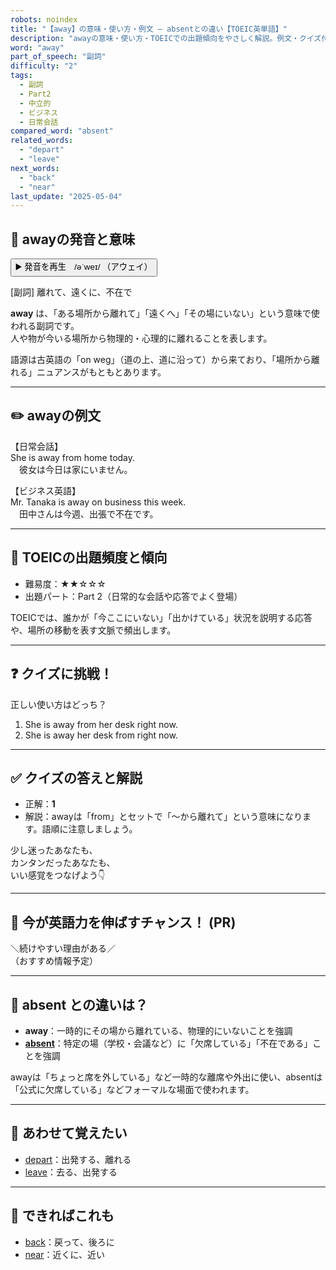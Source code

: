 ```yaml
---
robots: noindex
title: "【away】の意味・使い方・例文 ― absentとの違い【TOEIC英単語】"
description: "awayの意味・使い方・TOEICでの出題傾向をやさしく解説。例文・クイズ付きでabsentとの違いもわかりやすく学べます。"
word: "away"
part_of_speech: "副詞"
difficulty: "2"
tags:
  - 副詞
  - Part2
  - 中立的
  - ビジネス
  - 日常会話
compared_word: "absent"
related_words:
  - "depart"
  - "leave"
next_words:
  - "back"
  - "near"
last_update: "2025-05-04"
---
```


## 🔰 awayの発音と意味

<button class="play-audio" onclick="playTTS('away')">
  <span class="play-audio-main">
    ▶️ 発音を再生　/əˈweɪ/
  </span>
  <span class="play-audio-sub">
    （アウェイ）
  </span>
</button>

[副詞] 離れて、遠くに、不在で

**away** は、「ある場所から離れて」「遠くへ」「その場にいない」という意味で使われる副詞です。  
人や物が今いる場所から物理的・心理的に離れることを表します。

語源は古英語の「on weg」（道の上、道に沿って）から来ており、「場所から離れる」ニュアンスがもともとあります。

---

## ✏️ awayの例文

【日常会話】  
She is away from home today.  
　彼女は今日は家にいません。

【ビジネス英語】  
Mr. Tanaka is away on business this week.  
　田中さんは今週、出張で不在です。

---

## 🎯 TOEICの出題頻度と傾向

- 難易度：★★☆☆☆
- 出題パート：Part 2（日常的な会話や応答でよく登場）

TOEICでは、誰かが「今ここにいない」「出かけている」状況を説明する応答や、場所の移動を表す文脈で頻出します。

---

## ❓ クイズに挑戦！

正しい使い方はどっち？

1. She is away from her desk right now.  
2. She is away her desk from right now.

---

## ✅ クイズの答えと解説

- 正解：**1**
- 解説：awayは「from」とセットで「～から離れて」という意味になります。語順に注意しましょう。

少し迷ったあなたも、  
カンタンだったあなたも、  
いい感覚をつなげよう👇️

---

## 🚀 今が英語力を伸ばすチャンス！ (PR)

<div class="info-center">
＼続けやすい理由がある／<br>  
（おすすめ情報予定）
</div>

---

## 🤔  absent との違いは？

- **away**：一時的にその場から離れている、物理的にいないことを強調
- **[absent](/absent)**：特定の場（学校・会議など）に「欠席している」「不在である」ことを強調

awayは「ちょっと席を外している」など一時的な離席や外出に使い、absentは「公式に欠席している」などフォーマルな場面で使われます。

---

## 🧩 あわせて覚えたい

- [depart](/depart)：出発する、離れる
- [leave](/leave)：去る、出発する

---

## 📖 できればこれも

- [back](/back)：戻って、後ろに
- [near](/near)：近くに、近い

<!-- cvid: aid21_bid49 -->
